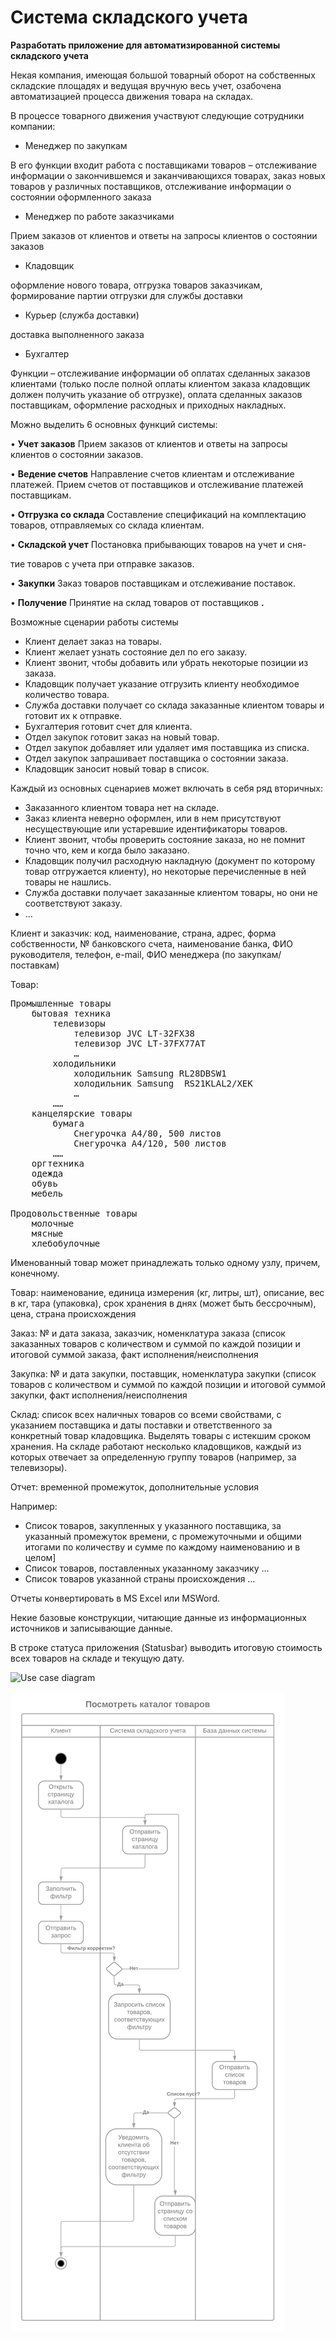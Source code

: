 # **Система складского учета**

**Разработать приложение для автоматизированной системы складского учета**

Некая компания, имеющая большой товарный оборот на собственных складские площадях и ведущая вручную весь учет, озабочена автоматизацией процесса движения товара на складах.

В процессе товарного движения участвуют следующие сотрудники компании:

- Менеджер по закупкам

В его функции входит работа с поставщиками товаров – отслеживание информации о закончившемся и заканчивающихся товарах, заказ новых товаров у различных поставщиков, отслеживание информации о состоянии оформленного заказа

- Менеджер по работе заказчиками

Прием заказов от клиентов и ответы на запросы клиентов о состоянии заказов

- Кладовщик

оформление нового товара, отгрузка товаров заказчикам, формирование партии отгрузки для службы доставки

- Курьер (служба доставки)

доставка выполненного заказа

- Бухгалтер

Функции – отслеживание информации об оплатах сделанных заказов клиентами (только после полной оплаты клиентом заказа кладовщик должен получить указание об отгрузке), оплата сделанных заказов поставщикам, оформление расходных и приходных накладных.

Можно выделить 6 основных функций системы:

• **Учет заказов** Прием заказов от клиентов и ответы на запросы клиентов о состоянии заказов.

• **Ведение счетов** Направление счетов клиентам и отслеживание платежей. Прием счетов от поставщиков и отсле­живание платежей поставщикам.

• **Отгрузка со склада** Составление спецификаций на комплектацию товаров, отправляемых со склада клиентам.

• **Складской учет** Постановка прибывающих товаров на учет и сня-

тие товаров с учета при отправке заказов.

• **Закупки** Заказ товаров поставщикам и отслеживание поставок.

• **Получение** Принятие на склад товаров от поставщиков **.**

Возможные сценарии работы системы

- Клиент делает заказ на товары.
- Клиент желает узнать состояние дел по его заказу.
- Клиент звонит, чтобы добавить или убрать некоторые позиции из заказа.
- Кладовщик получает указание отгрузить клиенту необходимое количество
товара.
- Служба доставки получает со склада заказанные клиентом товары и готовит
их к отправке.
- Бухгалтерия готовит счет для клиента.
- Отдел закупок готовит заказ на новый товар.
- Отдел закупок добавляет или удаляет имя поставщика из списка.
- Отдел закупок запрашивает поставщика о состоянии заказа.
- Кладовщик заносит новый товар в список.

Каждый из основных сценариев может включать в себя ряд вторичных:

- Заказанного клиентом товара нет на складе.
- Заказ клиента неверно оформлен, или в нем присутствуют несуществующие
или устаревшие идентификаторы товаров.
- Клиент звонит, чтобы проверить состояние заказа, но не помнит точно что,
кем и когда было заказано.
- Кладовщик получил расходную накладную (документ по которому товар отгружается клиенту), но некоторые перечисленные в
ней товары не нашлись.
- Служба доставки получает заказанные клиентом товары, но они не соответ­ствуют заказу.
- …

Клиент и заказчик: код, наименование, страна, адрес, форма собственности, № банковского счета, наименование банка, ФИО руководителя, телефон, e-mail, ФИО менеджера (по закупкам/поставкам)

Товар:
<pre>
Промышленные товары
	бытовая техника
		телевизоры
			телевизор JVC LT-32FX38
			телевизор JVC LT-37FX77AT
			…
		холодильники
			холодильник Samsung RL28DBSW1
			холодильник Samsung  RS21KLAL2/XEK
			…
		……	
	канцелярские товары
		бумага
			Снегурочка A4/80, 500 листов
			Снегурочка A4/120, 500 листов
		……	
	оргтехника
	одежда
	обувь
	мебель
  
Продовольственные товары
	молочные
	мясные
	хлебобулочные
</pre>

Именованный товар может принадлежать только одному узлу, причем, конечному.

Товар: наименование, единица измерения (кг, литры, шт), описание, вес в кг, тара (упаковка), срок хранения в днях (может быть бессрочным), цена, страна происхождения

Заказ: № и дата заказа, заказчик, номенклатура заказа (список заказанных товаров с количеством и суммой по каждой позиции и итоговой суммой заказа, факт исполнения/неисполнения

Закупка: № и дата закупки, поставщик, номенклатура закупки (список товаров с количеством и суммой по каждой позиции и итоговой суммой закупки, факт исполнения/неисполнения

Склад: список всех наличных товаров со всеми свойствами, с указанием поставщика и даты поставки и ответственного за конкретный товар кладовщика. Выделять товары с истекшим сроком хранения. На складе работают несколько кладовщиков, каждый из которых отвечает за определенную группу товаров (например, за телевизоры).

Отчет: временной промежуток, дополнительные условия

Например:
- Список товаров, закупленных у указанного поставщика, за указанный промежуток времени, с промежуточными и общими итогами по количеству и сумме по каждому наименованию и в целом]
- Список товаров, поставленных указанному заказчику …
- Список товаров указанной страны происхождения …

Отчеты конвертировать в MS Excel или MSWord.

Некие базовые конструкции, читающие данные из информационных источников и записывающие данные.

В строке статуса приложения (Statusbar) выводить итоговую стоимость всех товаров на складе и текущую дату.

![Use case diagram](https://psv4.userapi.com/c856228/u241345107/docs/d5/ec0f80554c0d/Sistema_skladskogo_ucheta_1.png?extra=zpeyOwDr4qzUTMVVeMH5nszal0nLdoWyE9TaRMFy1u1tGZaO_3Y7er3W8Qe1Ie-yLQBR_fxMBLavTlmZESpVIpT63ytGnJwOdtgNDc-l8qR_NkESJdGT5I3zUrkZ-Gw8FI6FSbWJIgyHl-5SrseVV13aPw)

![Activity diagram](/Diagrams/Activity.png)

